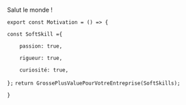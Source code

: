 Salut le monde !

`export const Motivation = () => {`

  ``const SoftSkill ={``
  
        passion: true,
        
        rigueur: true,
        
        curiosité: true,
        
  ``};``
  ``return GrossePlusValuePourVotreEntreprise(SoftSkills);``
  
`}`



<!---
ClemOz-Dev/ClemOz-Dev is a ✨ special ✨ repository because its `README.md` (this file) appears on your GitHub profile.
You can click the Preview link to take a look at your changes.
--->

